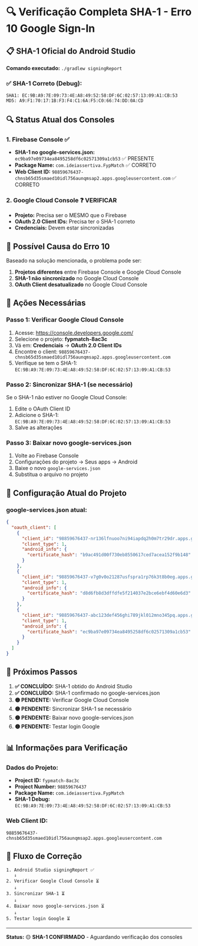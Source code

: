 # 🔍 Verificação Completa SHA-1 - Erro 10 Google Sign-In

## 📋 SHA-1 Oficial do Android Studio

**Comando executado:** `./gradlew signingReport`

### ✅ **SHA-1 Correto (Debug):**
```
SHA1: EC:9B:A9:7E:09:73:4E:A8:49:52:58:DF:6C:02:57:13:09:A1:CB:53
MD5: A9:F1:70:17:1B:F3:F4:C1:6A:F5:C0:66:74:DD:0A:CD
```

## 🔍 **Status Atual dos Consoles**

### 1. **Firebase Console** ✅
- **SHA-1 no google-services.json:** `ec9ba97e09734ea8495258df6c02571309a1cb53` ✅ PRESENTE
- **Package Name:** `com.ideiassertiva.FypMatch` ✅ CORRETO
- **Web Client ID:** `98859676437-chnsb65d35smaed10idl756aunqmsap2.apps.googleusercontent.com` ✅ CORRETO

### 2. **Google Cloud Console** ❓ VERIFICAR
- **Projeto:** Precisa ser o MESMO que o Firebase
- **OAuth 2.0 Client IDs:** Precisa ter o SHA-1 correto
- **Credenciais:** Devem estar sincronizadas

## 🚨 **Possível Causa do Erro 10**

Baseado na solução mencionada, o problema pode ser:

1. **Projetos diferentes** entre Firebase Console e Google Cloud Console
2. **SHA-1 não sincronizado** no Google Cloud Console
3. **OAuth Client desatualizado** no Google Cloud Console

## 📝 **Ações Necessárias**

### **Passo 1: Verificar Google Cloud Console**
1. Acesse: https://console.developers.google.com/
2. Selecione o projeto: **fypmatch-8ac3c**
3. Vá em: **Credenciais** → **OAuth 2.0 Client IDs**
4. Encontre o client: `98859676437-chnsb65d35smaed10idl756aunqmsap2.apps.googleusercontent.com`
5. Verifique se tem o SHA-1: `EC:9B:A9:7E:09:73:4E:A8:49:52:58:DF:6C:02:57:13:09:A1:CB:53`

### **Passo 2: Sincronizar SHA-1 (se necessário)**
Se o SHA-1 não estiver no Google Cloud Console:
1. Edite o OAuth Client ID
2. Adicione o SHA-1: `EC:9B:A9:7E:09:73:4E:A8:49:52:58:DF:6C:02:57:13:09:A1:CB:53`
3. Salve as alterações

### **Passo 3: Baixar novo google-services.json**
1. Volte ao Firebase Console
2. Configurações do projeto → Seus apps → Android
3. Baixe o novo `google-services.json`
4. Substitua o arquivo no projeto

## 🔧 **Configuração Atual do Projeto**

### **google-services.json atual:**
```json
{
  "oauth_client": [
    {
      "client_id": "98859676437-nr136lfnuoo7ni94iapdq2h0m7tr29dr.apps.googleusercontent.com",
      "client_type": 1,
      "android_info": {
        "certificate_hash": "b9ac491d00f730eb8550617ced7acea152f9b148"
      }
    },
    {
      "client_id": "98859676437-v7g0v0o21287usfspra1rp76k3t8b0eg.apps.googleusercontent.com",
      "client_type": 1,
      "android_info": {
        "certificate_hash": "d8d6fb8d3dffdfe5f214037e2bce6ebf4d60e6d3"
      }
    },
    {
      "client_id": "98859676437-abc123def456ghi789jkl012mno345pq.apps.googleusercontent.com",
      "client_type": 1,
      "android_info": {
        "certificate_hash": "ec9ba97e09734ea8495258df6c02571309a1cb53" // ← SHA-1 CORRETO
      }
    }
  ]
}
```

## 🎯 **Próximos Passos**

1. **✅ CONCLUÍDO:** SHA-1 obtido do Android Studio
2. **✅ CONCLUÍDO:** SHA-1 confirmado no google-services.json
3. **🟡 PENDENTE:** Verificar Google Cloud Console
4. **🟡 PENDENTE:** Sincronizar SHA-1 se necessário
5. **🟡 PENDENTE:** Baixar novo google-services.json
6. **🟡 PENDENTE:** Testar login Google

## 📊 **Informações para Verificação**

### **Dados do Projeto:**
- **Project ID:** `fypmatch-8ac3c`
- **Project Number:** `98859676437`
- **Package Name:** `com.ideiassertiva.FypMatch`
- **SHA-1 Debug:** `EC:9B:A9:7E:09:73:4E:A8:49:52:58:DF:6C:02:57:13:09:A1:CB:53`

### **Web Client ID:**
```
98859676437-chnsb65d35smaed10idl756aunqmsap2.apps.googleusercontent.com
```

## 🔄 **Fluxo de Correção**

```
1. Android Studio signingReport ✅
   ↓
2. Verificar Google Cloud Console ⏳
   ↓
3. Sincronizar SHA-1 ⏳
   ↓
4. Baixar novo google-services.json ⏳
   ↓
5. Testar login Google ⏳
```

---

**Status:** 🟡 **SHA-1 CONFIRMADO** - Aguardando verificação dos consoles 